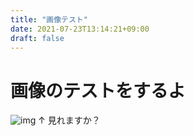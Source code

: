 ```yaml
---
title: "画像テスト"
date: 2021-07-23T13:14:21+09:00
draft: false
---
```

# 画像のテストをするよ
![img](../icon.jpg)
↑
見れますか？